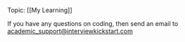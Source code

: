 Topic: [[My Learning]]

If you have any questions on coding, then send an email to academic_support@interviewkickstart.com